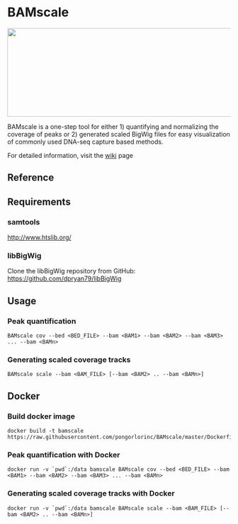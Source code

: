 BAMscale
===

<img src="https://github.com/pongorlorinc/BAMscale/blob/master/doc/images/MAIN.png"  width="600" height="200" />

BAMscale is a one-step tool for either 1) quantifying and normalizing the coverage of peaks or 2) generated scaled BigWig files for easy visualization of commonly used DNA-seq capture based methods.

For detailed information, visit the [wiki](https://github.com/pongorlorinc/BAMscale/wiki) page

## Reference



## Requirements

### samtools
http://www.htslib.org/

### libBigWig
Clone the libBigWig repository from GitHub: https://github.com/dpryan79/libBigWig

## Usage

### Peak quantification

    BAMscale cov --bed <BED_FILE> --bam <BAM1> --bam <BAM2> --bam <BAM3> ... --bam <BAMn>

### Generating scaled coverage tracks

    BAMscale scale --bam <BAM_FILE> [--bam <BAM2> .. --bam <BAMn>]


## Docker

### Build docker image

    docker build -t bamscale https://raw.githubusercontent.com/pongorlorinc/BAMscale/master/Dockerfile

### Peak quantification with Docker

    docker run -v `pwd`:/data bamscale BAMscale cov --bed <BED_FILE> --bam <BAM1> --bam <BAM2> --bam <BAM3> ... --bam <BAMn>

### Generating scaled coverage tracks with Docker

    docker run -v `pwd`:/data bamscale BAMscale scale --bam <BAM_FILE> [--bam <BAM2> .. --bam <BAMn>]

